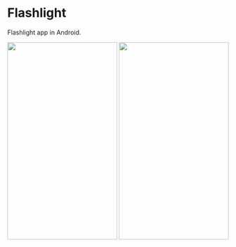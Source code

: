 # Flashlight
Flashlight app in Android.

<img src="https://user-images.githubusercontent.com/41661723/43706475-103428a0-9983-11e8-82d9-c43b18115659.jpeg" height=450 width=250/>

<img src="https://user-images.githubusercontent.com/41661723/43706488-16d965da-9983-11e8-8513-a454b68d139b.jpeg" height=450 width=250/>

